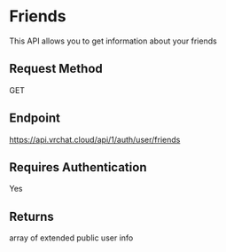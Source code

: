 # Friends

This API allows you to get information about your friends

## Request Method 
GET

## Endpoint
https://api.vrchat.cloud/api/1/auth/user/friends

## Requires Authentication
Yes

## Returns 
array of extended public user info